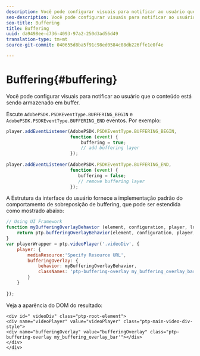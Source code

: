 ```yaml
---
description: Você pode configurar visuais para notificar ao usuário que o conteúdo está sendo armazenado em buffer.
seo-description: Você pode configurar visuais para notificar ao usuário que o conteúdo está sendo armazenado em buffer.
seo-title: Buffering
title: Buffering
uuid: da9498ee-c736-4093-97a2-250d3ad56d49
translation-type: tm+mt
source-git-commit: 040655d8ba5f91c98ed0584c08db226ffe1e0f4e

---
```



# Buffering{#buffering}

Você pode configurar visuais para notificar ao usuário que o conteúdo está sendo armazenado em buffer.

Escute `AdobePSDK.PSDKEventType.BUFFERING_BEGIN` e `AdobePSDK.PSDKEventType.BUFFERING_END` eventos. Por exemplo:

```js
player.addEventListener(AdobePSDK.PSDKEventType.BUFFERING_BEGIN,  
                        function (event) { 
                            buffering = true; 
                            // add buffering layer 
                        }); 
  
player.addEventListener(AdobePSDK.PSDKEventType.BUFFERING_END,  
                        function (event) { 
                           buffering = false; 
                           // remove buffering layer 
                        });
```

A Estrutura da interface do usuário fornece a implementação padrão do comportamento de sobreposição de buffering, que pode ser estendida como mostrado abaixo:

```js
// Using UI Framework 
function myBufferingOverlayBehavior (element, configuration, player, localize, baseLog) { 
    return ptp.bufferingOverlayBehavior(element, configuration, player, localize, baseLog); 
} 
var playerWrapper = ptp.videoPlayer('.videoDiv', { 
    player: { 
        mediaResource:'Specify Resource URL', 
        bufferingOverlay: { 
            behavior: myBufferingOverlayBehavior, 
            classNames: 'ptp-buffering-overlay my_buffering_overlay_bar' 
        } 
    } 
 
}); 
```

Veja a aparência do DOM do resultado:

```
<div id=" videoDiv" class="ptp-root-element"> 
<div name="videoPlayer" value="videoPlayer" class="ptp-main-video-div-style"> 
<div name="bufferingOverlay" value="bufferingOverlay" class="ptp-buffering-overlay my_buffering_overlay_bar'"></div> 
</div> 
</div> 
```

